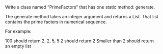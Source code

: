 Write a class named “PrimeFactors” that has one static method: generate.

The generate method takes an integer argument and returns a List<int>. That list contains the prime factors in numerical sequence.

For example:

100 should return 2, 2, 5, 5
2 should return 2
Smaller than 2 should return an empty list
